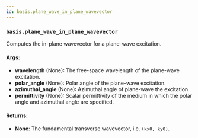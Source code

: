 ```yaml
---
id: basis.plane_wave_in_plane_wavevector
---
```


    
### `basis.plane_wave_in_plane_wavevector`
Computes the in-plane wavevector for a plane-wave excitation.


#### Args:
- **wavelength** (None): The free-space wavelength of the plane-wave excitation.
- **polar_angle** (None): Polar angle of the plane-wave excitation.
- **azimuthal_angle** (None): Azimuthal angle of plane-wave the excitation.
- **permittivity** (None): Scalar permittivity of the medium in which the polar angle
and azimuthal angle are specified.

#### Returns:
- **None**: The fundamental transverse wavevector, i.e. `(kx0, ky0)`.
